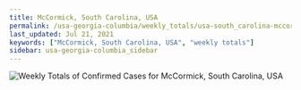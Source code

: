 ```yaml
---
title: McCormick, South Carolina, USA
permalink: /usa-georgia-columbia/weekly_totals/usa-south_carolina-mccormick-weekly_totals.html
last_updated: Jul 21, 2021
keywords: ["McCormick, South Carolina, USA", "weekly totals"]
sidebar: usa-georgia-columbia_sidebar
---
```


![Weekly Totals of Confirmed Cases for McCormick, South Carolina, USA](/covid_tracker/images/graphs/usa-south_carolina-mccormick-weekly_totals_graph.png)
